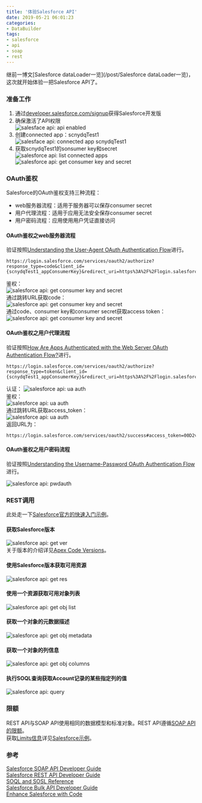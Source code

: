 ```yaml
---
title: '体验Salesforce API'
date: 2019-05-21 06:01:23
categories: 
- DataBuilder
tags: 
- salesforce
- api
- soap
- rest
---
```

继前一博文[Salesforce dataLoader一览](/post/Salesforce dataLoader一览)，这次就开始体验一把Salesforce API了。

### 准备工作

1. 通过[developer.salesforce.com/signup](https://developer.salesforce.com/signup)获得Salesforce开发版  
2. 确保激活了API权限  
![salesface api: api enabled](/images/2019/5/salesforce_api_enabled.png)
3. 创建connected app：scnydqTest1  
![salesface api: connected app scnydqTest1](/images/2019/5/salesforce_connectedapp_scnydqTest1.png)
4. 获取scnydqTest1的sonsumer key和secret
![salesforce api: list connected apps](/images/2019/5/salesforce_list_connectedapp.png)  
![salesforce api: get consumer key and secret](/images/2019/5/salesforce_get_consumersecret.png)  

### OAuth鉴权

Salesforce的OAuth鉴权支持三种流程：  
* web服务器流程：适用于服务器可以保存consumer secret  
* 用户代理流程：适用于应用无法安全保存consumer secret  
* 用户密码流程：应用使用用户凭证直接访问  

#### OAuth鉴权之web服务器流程

验证按照[Understanding the User-Agent OAuth Authentication Flow](https://developer.salesforce.com/docs/atlas.en-us.api_rest.meta/api_rest/intro_understanding_web_server_oauth_flow.htm)进行。
```
https://login.salesforce.com/services/oauth2/authorize?response_type=code&client_id={scnydqTest1_appConsumerKey}&redirect_uri=https%3A%2F%2Flogin.salesforce.com%2Fservices%2Foauth2%2Fsuccess
```
鉴权：  
![salesforce api: get consumer key and secret](/images/2019/5/salesforce_scnydqTest1_oauth_1.png)  
通过跳转URL获取code：  
![salesforce api: get consumer key and secret](/images/2019/5/salesforce_scnydqTest1_oauth_2.png)  
通过code、consumer key和consumer secret获取access token：  
![salesforce api: get consumer key and secret](/images/2019/5/salesforce_scnydqTest1_oauth_3.png)  

#### OAuth鉴权之用户代理流程

验证按照[How Are Apps Authenticated with the Web Server OAuth Authentication Flow?](https://developer.salesforce.com/docs/atlas.en-us.api_rest.meta/api_rest/intro_understanding_user_agent_oauth_flow.htm)进行。
```
https://login.salesforce.com/services/oauth2/authorize?response_type=token&client_id={scnydqTest1_appConsumerKey}&redirect_uri=https%3A%2F%2Flogin.salesforce.com%2Fservices%2Foauth2%2Fsuccess
```
认证： 
![salesforce api: ua auth](/images/2019/5/salesforce_scnydqTest1_uaauth_1.png)   
鉴权：  
![salesforce api: ua auth](/images/2019/5/salesforce_scnydqTest1_uaauth_2.png)   
通过跳转URL获取access_token：  
![salesforce api: ua auth](/images/2019/5/salesforce_scnydqTest1_uaauth_3.png)   
返回URL为：
```
https://login.salesforce.com/services/oauth2/success#access_token=00D2v000000R9tt%21AXXXXXi.&instance_url=https%3A%2F%2Fap15.salesforce.com&id=https%3A%2F%2Flogin.salesforce.com%2Fid%2F00D2XXXXXC%2F005XXXXXL&issued_at=1XXXXX8&signature=iXXXXXI%3D&scope=id+api&token_type=Bearer
```

#### OAuth鉴权之用户密码流程

验证按照[Understanding the Username-Password OAuth Authentication Flow](https://developer.salesforce.com/docs/atlas.en-us.api_rest.meta/api_rest/intro_understanding_username_password_oauth_flow.htm)进行。

![salesforce api: pwdauth](/images/2019/5/salesforce_pwdauth.png)  

### REST调用

此处走一下[Salesforce官方的快速入门示例](https://developer.salesforce.com/docs/atlas.en-us.api_rest.meta/api_rest/quickstart_code.htm)。

#### 获取Salesforce版本

![salesforce api: get ver](/images/2019/5/salesforce_rest_getver.png)  
关于版本的介绍详见[Apex Code Versions](https://developer.salesforce.com/docs/atlas.en-us.apexcode.meta/apexcode/apex_classes_version_settings_intro.htm)。  

#### 使用Salesforce版本获取可用资源

![salesforce api: get res](/images/2019/5/salesforce_rest_getres.png)  


#### 使用一个资源获取可用对象列表

![salesforce api: get obj list](/images/2019/5/salesforce_rest_getobjs.png)  

#### 获取一个对象的元数据描述

![salesforce api: get obj metadata](/images/2019/5/salesforce_rest_getobjmeta.png)  

#### 获取一个对象的列信息

![salesforce api: get obj columns](/images/2019/5/salesforce_rest_getobjcols.png)  

#### 执行SOQL查询获取Account记录的某些指定列的值

![salesforce api: query](/images/2019/5/salesforce_rest_query.png)  

### 限额


REST API与SOAP API使用相同的数据模型和标准对象。REST API遵循[SOAP API的限额](https://developer.salesforce.com/docs/atlas.en-us.218.0.api.meta/api/implementation_considerations.htm?SearchType=Stem)。  
获取[Limits信息](https://developer.salesforce.com/docs/atlas.en-us.api_rest.meta/api_rest/resources_limits.htm)详见[Salesforce示例](https://developer.salesforce.com/docs/atlas.en-us.api_rest.meta/api_rest/dome_limits.htm)。  


### 参考

[Salesforce SOAP API Developer Guide](https://developer.salesforce.com/docs/atlas.en-us.218.0.api.meta/api/sforce_api_quickstart_intro.htm)  
[Salesforce REST API Developer Guide](https://developer.salesforce.com/docs/atlas.en-us.api_rest.meta/api_rest/intro_what_is_rest_api.htm)   
[SOQL and SOSL Reference](https://developer.salesforce.com/docs/atlas.en-us.soql_sosl.meta/soql_sosl/sforce_api_calls_soql_sosl_intro.htm)   
[Salesforce Bulk API Developer Guide](https://developer.salesforce.com/docs/atlas.en-us.api_asynch.meta/api_asynch/asynch_api_intro.htm)   
[Enhance Salesforce with Code](https://help.salesforce.com/articleView?id=extend_code_overview.htm&type=5)   